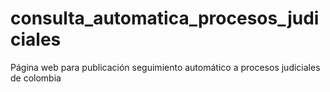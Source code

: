 # consulta_automatica_procesos_judiciales
Página web para publicación seguimiento automático a procesos judiciales de colombia
